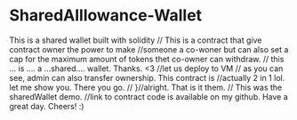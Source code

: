 # SharedAlllowance-Wallet
This is a shared wallet built with solidity
// This is a contract that give  contract owner the power to make
//someone a co-woner but can also set a cap for the maximum amount of tokens thet co-owner can withdraw.
    // this ... is .... a ...shared.... wallet. Thanks. <3
    //let us deploy to VM
    // as you can see, admin can also transfer ownership. This contract is 
    //actually 2 in 1 lol. let me show you. There you go.
    // 
}//alright. That is it them.
// This was the sharedWallet demo.
//link to contract code is available on my github. Have a great day. Cheers! :)
